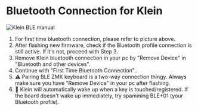 # Bluetooth Connection for Klein

![Klein BLE manual](https://user-images.githubusercontent.com/79617315/227060016-6c585598-03bb-4c95-98b2-06dce468a7f8.jpg)

1. For first time bluetooth connection, please refer to picture above. 
2. After flashing new firmware, check if the Bluetooth profile connection is still active. If it's not, proceed with Step 3.
3. Remove Klein bluetooth connection in your pc by "Remove Device" in "Bluetooth and other devices".
4. Continue with "First Time Bluetooth Connection"..
5. :warning: Pairing BLE ZMK keyboard is a two-way connection thingy. Always make sure you have "Remove Device" in your pc after flashing. 
6. :sleeping_bed: Klein will automatically wake up when a key is touched/registered. If the board doesn't wake up immediately, try spamming BLE+01 (your Bluetooth profile).

